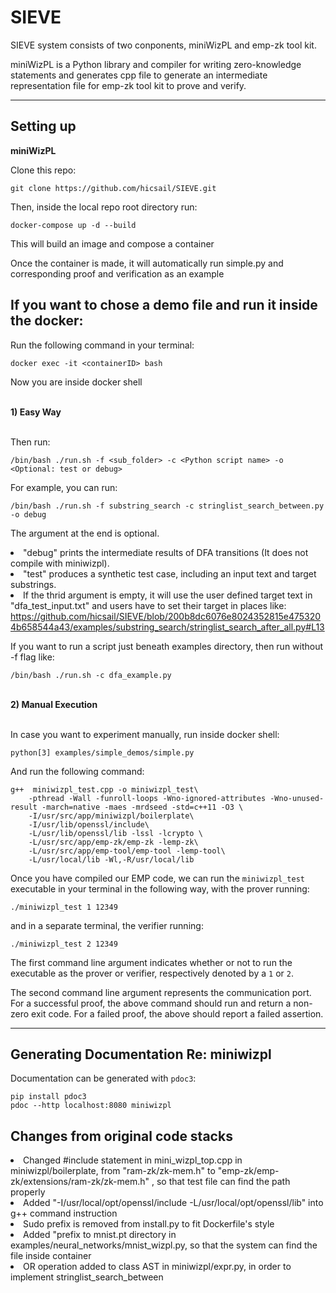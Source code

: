 # SIEVE


SIEVE system consists of two conponents, miniWizPL and emp-zk tool kit.

miniWizPL is a Python library and compiler for writing zero-knowledge statements and generates cpp file to generate an intermediate representation file for emp-zk tool kit to prove and verify. 

----

## Setting up

<strong> miniWizPL </strong><br>

Clone this repo:

```
git clone https://github.com/hicsail/SIEVE.git
```

Then, inside the local repo root directory run:

```
docker-compose up -d --build
```

This will build an image and compose a container

Once the container is made, it will automatically run simple.py and corresponding proof and verification as an example


## If you want to chose a demo file and run it inside the docker:

Run the following command in your terminal:

```
docker exec -it <containerID> bash
```

Now you are inside docker shell

<br>
<strong> 1) Easy Way </strong>
<br>
<br>

Then run:

```
/bin/bash ./run.sh -f <sub_folder> -c <Python script name> -o <Optional: test or debug>
```

For example, you can run:

```
/bin/bash ./run.sh -f substring_search -c stringlist_search_between.py -o debug
```

The argument at the end is optional. 
    <li> "debug" prints the intermediate results of DFA transitions (It does not compile with miniwizpl).
    <li> "test" produces a synthetic test case, including an input text and target substrings. 
    <li> If the thrid argument is empty, it will use the user defined target text in "dfa_test_input.txt" and users have to set their target in places like: https://github.com/hicsail/SIEVE/blob/200b8dc6076e8024352815e4753204b658544a43/examples/substring_search/stringlist_search_after_all.py#L13

If you want to run a script just beneath examples directory, then run without -f flag like:

```
/bin/bash ./run.sh -c dfa_example.py 
```

<br>
<strong> 2) Manual Execution </strong>
<br>
<br>

In case you want to experiment manually, run inside docker shell:

```
python[3] examples/simple_demos/simple.py
```

And run the following command:

```
g++  miniwizpl_test.cpp -o miniwizpl_test\
    -pthread -Wall -funroll-loops -Wno-ignored-attributes -Wno-unused-result -march=native -maes -mrdseed -std=c++11 -O3 \
    -I/usr/src/app/miniwizpl/boilerplate\
    -I/usr/lib/openssl/include\
    -L/usr/lib/openssl/lib -lssl -lcrypto \
    -L/usr/src/app/emp-zk/emp-zk -lemp-zk\
    -L/usr/src/app/emp-tool/emp-tool -lemp-tool\
    -L/usr/local/lib -Wl,-R/usr/local/lib    
```

Once you have compiled our EMP code, we can run the `miniwizpl_test`
executable in your terminal in the following way, with the prover running:

```
./miniwizpl_test 1 12349
```

and in a separate terminal, the verifier running:

```
./miniwizpl_test 2 12349
```

The first command line argument indicates whether or not to run the executable as the prover or verifier, respectively denoted by a `1` or `2`. 

The second command line argument represents the communication port. 
For a successful proof, the above command should run and return 
a non-zero exit code. For a failed proof, the above should report a failed assertion.

----

## Generating Documentation Re: miniwizpl

Documentation can be generated with `pdoc3`:

```
pip install pdoc3
pdoc --http localhost:8080 miniwizpl
```

## Changes from original code stacks

<li> Changed #include statement in mini_wizpl_top.cpp in miniwizpl/boilerplate, from "ram-zk/zk-mem.h" to "emp-zk/emp-zk/extensions/ram-zk/zk-mem.h" 
, so that test file can find the path properly</li>
<li> Added "-I/usr/local/opt/openssl/include -L/usr/local/opt/openssl/lib" into g++ command instruction </li>

<li> Sudo prefix is removed from install.py to fit Dockerfile's style </li>
<li> Added "prefix to mnist.pt directory in examples/neural_networks/mnist_wizpl.py, so that the system can find the file inside container </li>

<li> OR operation added to class AST in miniwizpl/expr.py, in order to implement stringlist_search_between </li>
